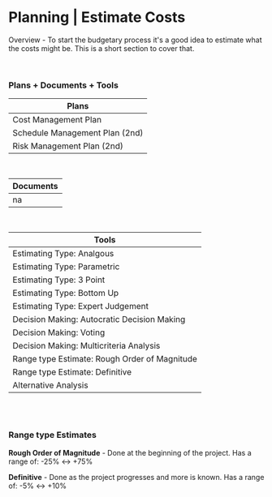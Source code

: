 # Planning | Estimate Costs

Overview - To start the budgetary process it's a good idea to estimate what the costs might be. This is a short section to cover that.

<br>

### Plans + Documents + Tools

| Plans                          |
| ------------------------------ |
| Cost Management Plan           |
| Schedule Management Plan (2nd) |
| Risk Management Plan (2nd)     |

<br>

| Documents |
| --------- |
| na        |

<br>

| Tools                                         |
| --------------------------------------------- |
| Estimating Type: Analgous                     |
| Estimating Type: Parametric                   |
| Estimating Type: 3 Point                      |
| Estimating Type: Bottom Up                    |
| Estimating Type: Expert Judgement             |
| Decision Making: Autocratic Decision Making   |
| Decision Making: Voting                       |
| Decision Making: Multicriteria Analysis       |
| Range type Estimate: Rough Order of Magnitude |
| Range type Estimate: Definitive               |
| Alternative Analysis                          |

<br><br>

### Range type Estimates

**Rough Order of Magnitude** - Done at the beginning of the project. Has a range of: -25% <-> +75%

**Definitive** - Done as the project progresses and more is known. Has a range of: -5% <-> +10%
